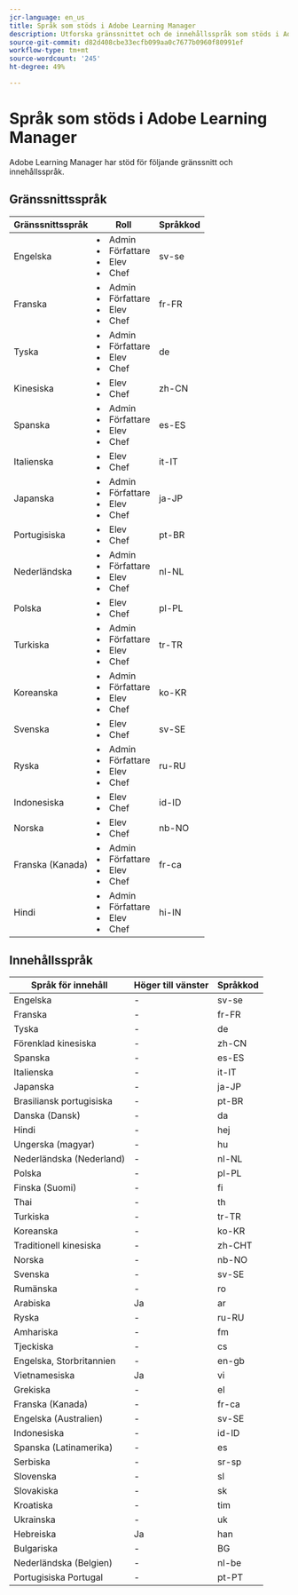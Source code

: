 ```yaml
---
jcr-language: en_us
title: Språk som stöds i Adobe Learning Manager
description: Utforska gränssnittet och de innehållsspråk som stöds i Adobe Learning Manager (ALM)
source-git-commit: d82d408cbe33ecfb099aa0c7677b0960f80991ef
workflow-type: tm+mt
source-wordcount: '245'
ht-degree: 49%

---
```


# Språk som stöds i Adobe Learning Manager

Adobe Learning Manager har stöd för följande gränssnitt och innehållsspråk.

## Gränssnittsspråk

| Gränssnittsspråk | Roll | Språkkod |
|---|---|---|
| Engelska | <li>Admin</li><li>Författare</li><li>Elev</li><li>Chef</li> | sv-se |
| Franska | <li>Admin</li><li>Författare</li><li>Elev</li><li>Chef</li> | fr-FR |
| Tyska | <li>Admin</li><li>Författare</li><li>Elev</li><li>Chef</li> | de |
| Kinesiska | <li>Elev</li><li>Chef</li> | zh-CN |
| Spanska | <li>Admin</li><li>Författare</li><li>Elev</li><li>Chef</li> | es-ES |
| Italienska | <li>Elev</li><li>Chef</li> | it-IT |
| Japanska | <li>Admin</li><li>Författare</li><li>Elev</li><li>Chef</li> | ja-JP |
| Portugisiska | <li>Elev</li><li>Chef</li> | pt-BR |
| Nederländska | <li>Admin</li><li>Författare</li><li>Elev</li><li>Chef</li> | nl-NL |
| Polska | <li>Elev</li><li>Chef</li> | pl-PL |
| Turkiska | <li>Admin</li><li>Författare</li><li>Elev</li><li>Chef</li> | tr-TR |
| Koreanska | <li>Admin</li><li>Författare</li><li>Elev</li><li>Chef</li> | ko-KR |
| Svenska | <li>Elev</li><li>Chef</li> | sv-SE |
| Ryska | <li>Admin</li><li>Författare</li><li>Elev</li><li>Chef</li> | ru-RU |
| Indonesiska | <li>Elev</li><li>Chef</li> | id-ID |
| Norska | <li>Elev</li><li>Chef</li> | nb-NO |
| Franska (Kanada) | <li>Admin</li><li>Författare</li><li>Elev</li><li>Chef</li> | fr-ca |
| Hindi | <li>Admin</li><li>Författare</li><li>Elev</li><li>Chef</li> | hi-IN |

## Innehållsspråk

| Språk för innehåll | Höger till vänster | Språkkod |
|---|---|---|
| Engelska | - | sv-se |
| Franska | - | fr-FR |
| Tyska | - | de |
| Förenklad kinesiska | - | zh-CN |
| Spanska | - | es-ES |
| Italienska | - | it-IT |
| Japanska | - | ja-JP |
| Brasiliansk portugisiska | - | pt-BR |
| Danska (Dansk) | - | da |
| Hindi | - | hej |
| Ungerska (magyar) | - | hu |
| Nederländska (Nederland) | - | nl-NL |
| Polska | - | pl-PL |
| Finska (Suomi) | - | fi |
| Thai | - | th |
| Turkiska | - | tr-TR |
| Koreanska | - | ko-KR |
| Traditionell kinesiska | - | zh-CHT |
| Norska | - | nb-NO |
| Svenska | - | sv-SE |
| Rumänska | - | ro |
| Arabiska | Ja | ar |
| Ryska | - | ru-RU |
| Amhariska | - | fm |
| Tjeckiska | - | cs |
| Engelska, Storbritannien | - | en-gb |
| Vietnamesiska | Ja | vi |
| Grekiska | - | el |
| Franska (Kanada) | - | fr-ca |
| Engelska (Australien) | - | sv-SE |
| Indonesiska | - | id-ID |
| Spanska (Latinamerika) | - | es |
| Serbiska | - | sr-sp |
| Slovenska | - | sl |
| Slovakiska | - | sk |
| Kroatiska | - | tim |
| Ukrainska | - | uk |
| Hebreiska | Ja | han |
| Bulgariska | - | BG |
| Nederländska (Belgien) | - | nl-be |
| Portugisiska Portugal | - | pt-PT |

